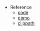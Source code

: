 - Reference
  - [code](https://github.com/legomushroom/shape-demo1)
  - [demo](https://codepen.io/sol0mka/pen/RRRgLq)
  - [clippath](https://bennettfeely.com/clippy/)
